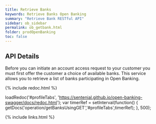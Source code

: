 ```yaml
---
title: Retrieve Banks
keywords: Retrieve Banks Open Banking 
summary: "Retrieve Bank RESTful API"
sidebar: ob_sidebar
permalink: ob_getbank.html
folder: prodOpenBanking
toc: false
---
```


## API Details

Before you can initiate an account access request to your customer you must first offer the customer a choice of available banks. This service allows you to retrieve a list of banks participating in Open Banking.


<ul id="profileTabs" class="nav nav-tabs">
    
   
</ul>
 
 {% include redoc.html %}

loadRedoc('#profileTabs', 'https://sentenial.github.io/open-banking-swagger/docs/redoc.html');
var timerRef = setInterval(function() { getDocs('operation/getBanksUsingGET','#profileTabs',timerRef); }, 500);


</script>


<div id="mydiv"></div>


</div>



</div>


{% include links.html %}
